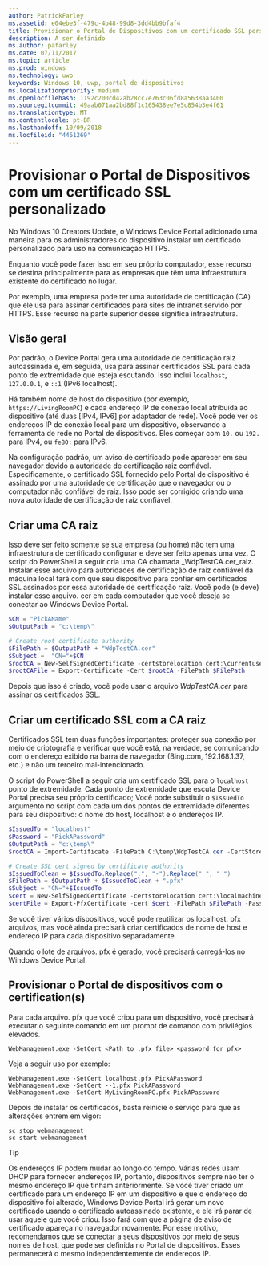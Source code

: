 ```yaml
---
author: PatrickFarley
ms.assetid: e04ebe3f-479c-4b48-99d8-3dd4bb9bfaf4
title: Provisionar o Portal de Dispositivos com um certificado SSL personalizado
description: A ser definido
ms.author: pafarley
ms.date: 07/11/2017
ms.topic: article
ms.prod: windows
ms.technology: uwp
keywords: Windows 10, uwp, portal de dispositivos
ms.localizationpriority: medium
ms.openlocfilehash: 1192c200cd42ab28cc7e763c06fd8a5638aa3400
ms.sourcegitcommit: 49aab071aa2bd88f1c165438ee7e5c854b3e4f61
ms.translationtype: MT
ms.contentlocale: pt-BR
ms.lasthandoff: 10/09/2018
ms.locfileid: "4461269"
---
```

# <a name="provision-device-portal-with-a-custom-ssl-certificate"></a>Provisionar o Portal de Dispositivos com um certificado SSL personalizado
No Windows 10 Creators Update, o Windows Device Portal adicionado uma maneira para os administradores do dispositivo instalar um certificado personalizado para uso na comunicação HTTPS. 

Enquanto você pode fazer isso em seu próprio computador, esse recurso se destina principalmente para as empresas que têm uma infraestrutura existente do certificado no lugar.  

Por exemplo, uma empresa pode ter uma autoridade de certificação (CA) que ele usa para assinar certificados para sites de intranet servido por HTTPS. Esse recurso na parte superior desse significa infraestrutura. 

## <a name="overview"></a>Visão geral
Por padrão, o Device Portal gera uma autoridade de certificação raiz autoassinada e, em seguida, usa para assinar certificados SSL para cada ponto de extremidade que esteja escutando. Isso inclui `localhost`, `127.0.0.1`, e `::1` (IPv6 localhost).

Há também nome de host do dispositivo (por exemplo, `https://LivingRoomPC`) e cada endereço IP de conexão local atribuída ao dispositivo (até duas [IPv4, IPv6] por adaptador de rede). Você pode ver os endereços IP de conexão local para um dispositivo, observando a ferramenta de rede no Portal de dispositivos. Eles começar com `10.` ou `192.` para IPv4, ou `fe80:` para IPv6. 

Na configuração padrão, um aviso de certificado pode aparecer em seu navegador devido a autoridade de certificação raiz confiável. Especificamente, o certificado SSL fornecido pelo Portal de dispositivo é assinado por uma autoridade de certificação que o navegador ou o computador não confiável de raiz. Isso pode ser corrigido criando uma nova autoridade de certificação de raiz confiável.

## <a name="create-a-root-ca"></a>Criar uma CA raiz

Isso deve ser feito somente se sua empresa (ou home) não tem uma infraestrutura de certificado configurar e deve ser feito apenas uma vez. O script do PowerShell a seguir cria uma CA chamada _WdpTestCA.cer_raiz. Instalar esse arquivo para autoridades de certificação de raiz confiável da máquina local fará com que seu dispositivo para confiar em certificados SSL assinados por essa autoridade de certificação raiz. Você pode (e deve) instalar esse arquivo. cer em cada computador que você deseja se conectar ao Windows Device Portal.  

```PowerShell
$CN = "PickAName"
$OutputPath = "c:\temp\"

# Create root certificate authority
$FilePath = $OutputPath + "WdpTestCA.cer"
$Subject =  "CN="+$CN
$rootCA = New-SelfSignedCertificate -certstorelocation cert:\currentuser\my -Subject $Subject -HashAlgorithm "SHA512" -KeyUsage CertSign,CRLSign
$rootCAFile = Export-Certificate -Cert $rootCA -FilePath $FilePath
```

Depois que isso é criado, você pode usar o arquivo _WdpTestCA.cer_ para assinar os certificados SSL. 

## <a name="create-an-ssl-certificate-with-the-root-ca"></a>Criar um certificado SSL com a CA raiz

Certificados SSL tem duas funções importantes: proteger sua conexão por meio de criptografia e verificar que você está, na verdade, se comunicando com o endereço exibido na barra de navegador (Bing.com, 192.168.1.37, etc.) e não um terceiro mal-intencionado.

O script do PowerShell a seguir cria um certificado SSL para o `localhost` ponto de extremidade. Cada ponto de extremidade que escuta Device Portal precisa seu próprio certificado; Você pode substituir o `$IssuedTo` argumento no script com cada um dos pontos de extremidade diferentes para seu dispositivo: o nome do host, localhost e o endereços IP.

```PowerShell
$IssuedTo = "localhost"
$Password = "PickAPassword"
$OutputPath = "c:\temp\"
$rootCA = Import-Certificate -FilePath C:\temp\WdpTestCA.cer -CertStoreLocation Cert:\CurrentUser\My\

# Create SSL cert signed by certificate authority
$IssuedToClean = $IssuedTo.Replace(":", "-").Replace(" ", "_")
$FilePath = $OutputPath + $IssuedToClean + ".pfx"
$Subject = "CN="+$IssuedTo
$cert = New-SelfSignedCertificate -certstorelocation cert:\localmachine\my -Subject $Subject -DnsName $IssuedTo -Signer $rootCA -HashAlgorithm "SHA512"
$certFile = Export-PfxCertificate -cert $cert -FilePath $FilePath -Password (ConvertTo-SecureString -String $Password -Force -AsPlainText)
```

Se você tiver vários dispositivos, você pode reutilizar os localhost. pfx arquivos, mas você ainda precisará criar certificados de nome de host e endereço IP para cada dispositivo separadamente.

Quando o lote de arquivos. pfx é gerado, você precisará carregá-los no Windows Device Portal. 

## <a name="provision-device-portal-with-the-certifications"></a>Provisionar o Portal de dispositivos com o certification(s)

Para cada arquivo. pfx que você criou para um dispositivo, você precisará executar o seguinte comando em um prompt de comando com privilégios elevados.

```
WebManagement.exe -SetCert <Path to .pfx file> <password for pfx> 
```

Veja a seguir uso por exemplo:
```
WebManagement.exe -SetCert localhost.pfx PickAPassword
WebManagement.exe -SetCert --1.pfx PickAPassword
WebManagement.exe -SetCert MyLivingRoomPC.pfx PickAPassword
```

Depois de instalar os certificados, basta reinicie o serviço para que as alterações entrem em vigor:

```
sc stop webmanagement
sc start webmanagement
```

> [!TIP]
> Os endereços IP podem mudar ao longo do tempo.
Várias redes usam DHCP para fornecer endereços IP, portanto, dispositivos sempre não ter o mesmo endereço IP que tinham anteriormente. Se você tiver criado um certificado para um endereço IP em um dispositivo e que o endereço do dispositivo foi alterado, Windows Device Portal irá gerar um novo certificado usando o certificado autoassinado existente, e ele irá parar de usar aquele que você criou. Isso fará com que a página de aviso de certificado apareça no navegador novamente. Por esse motivo, recomendamos que se conectar a seus dispositivos por meio de seus nomes de host, que pode ser definida no Portal de dispositivos. Esses permanecerá o mesmo independentemente de endereços IP.
